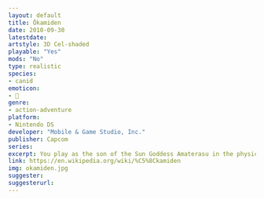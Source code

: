 ```yaml
---
layout: default
title: Ōkamiden
date: 2010-09-30
latestdate: 
artstyle: 3D Cel-shaded
playable: "Yes"
mods: "No"
type: realistic
species: 
- canid
emoticon:
- 🐺
genre: 
- action-adventure
platform:
- Nintendo DS
developer: "Mobile & Game Studio, Inc."
publisher: Capcom
series: 
excerpt: You play as the son of the Sun Goddess Amaterasu in the physical form of a white wolf pup, and you must save the country of Nippon. There's magical powers and combat in this game, but your character plays and behaves much like a normal wolf. This is a spin-off sequel to the first game <em>Ōkami</em>.
link: https://en.wikipedia.org/wiki/%C5%8Ckamiden
img: okamiden.jpg
suggester: 
suggesterurl: 
---
```


